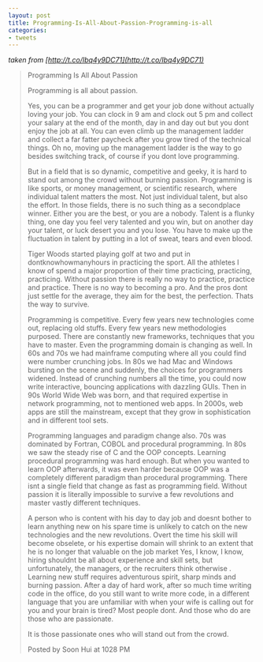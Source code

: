 ```yaml
---
layout: post
title: Programming-Is-All-About-Passion-Programming-is-all
categories:
- tweets
---
```

*taken from [http://t.co/Ibq4y9DC71](http://t.co/Ibq4y9DC71)*
>Programming Is All About Passion
>
>Programming is all about passion.
>
>Yes, you can be a programmer and get your job done without actually loving your job. You can clock in 9 am and clock out 5 pm and collect your salary at the end of the month, day in and day out but you dont enjoy the job at all. You can even climb up the management ladder and collect a far fatter paycheck after you grow tired of the technical things. Oh no, moving up the management ladder is the way to go besides switching track, of course if you dont love programming.
>
>But in a field that is so dynamic, competitive and geeky, it is hard to stand out among the crowd without burning passion. Programming is like sports, or money management, or scientific research, where individual talent matters the most. Not just individual talent, but also the effort. In those fields, there is no such thing as a secondplace winner. Either you are the best, or you are a nobody. Talent is a flunky thing, one day you feel very talented and you win, but on another day your talent, or luck desert you and you lose. You have to make up the fluctuation in talent by putting in a lot of sweat, tears and even blood.
>
>Tiger Woods started playing golf at two and put in dontknowhowmanyhours in practicing the sport. All the athletes I know of spend a major proportion of their time practicing, practicing, practicing. Without passion there is really no way to practice, practice and practice. There is no way to becoming a pro. And the pros dont just settle for the average, they aim for the best, the perfection. Thats the way to survive.
>
>Programming is competitive. Every few years new technologies come out, replacing old stuffs. Every few years new methodologies purposed. There are constantly new frameworks, techniques that you have to master. Even the programming domain is changing as well. In 60s and 70s we had mainframe computing where all you could find were number crunching jobs. In 80s we had Mac and Windows bursting on the scene and suddenly, the choices for programmers widened. Instead of crunching numbers all the time, you could now write interactive, bouncing applications with dazzling GUIs. Then in 90s World Wide Web was born, and that required expertise in network programming, not to mentioned web apps. In 2000s, web apps are still the mainstream, except that they grow in sophistication and in different tool sets.
>
>Programming languages and paradigm change also. 70s was dominated by Fortran, COBOL and procedural programming. In 80s we saw the steady rise of C and the OOP concepts. Learning procedural programming was hard enough. But when you wanted to learn OOP afterwards, it was even harder because OOP was a completely different paradigm than procedural programming. There isnt a single field that change as fast as programming field. Without passion it is literally impossible to survive a few revolutions and master vastly different techniques.
>
>A person who is content with his day to day job and doesnt bother to learn anything new on his spare time is unlikely to catch on the new technologies and the new revolutions. Overt the time his skill will become obselete, or his expertise domain will shrink to an extent that he is no longer that valuable on the job market  Yes, I know, I know, hiring shouldnt be all about experience and skill sets,  but unfortunately, the managers, or the recruiters think otherwise . Learning new stuff requires adventurous spirit, sharp minds and burning passion. After a day of hard work, after so much time writing code in the office, do you still want to write more code, in a different language that you are unfamiliar with when your wife is calling out for you and your brain is tired? Most people dont. And those who do are those who are passionate.
>
>It is those passionate ones who will stand out from the crowd.
>
>Posted by Soon Hui at 1028 PM 
>
>